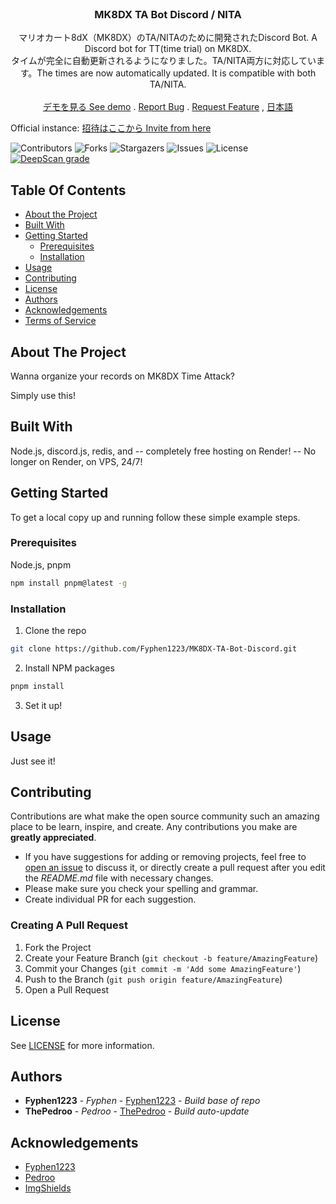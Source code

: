 <br/>
<p align="center">
  <h3 align="center">MK8DX TA Bot Discord / NITA</h3>

  <p align="center">
    マリオカート8dX（MK8DX）のTA/NITAのために開発されたDiscord Bot. A Discord bot for TT(time trial) on MK8DX.
    <br/>タイムが完全に自動更新されるようになりました。TA/NITA両方に対応しています。The times are now automatically updated. It is compatible with both TA/NITA.
    <br/>
    <br/>
    <a href="https://discord.com/api/oauth2/authorize?client_id=1197118650046492702&permissions=1067299687424&scope=bot+applications.commands">デモを見る See demo</a>
    .
    <a href="https://github.com/Fyphen1223/MK8DX-TA-Bot-Discord/issues">Report Bug</a>
    .
    <a href="https://github.com/Fyphen1223/MK8DX-TA-Bot-Discord/issues">Request Feature</a>
    ,
    <a href="https://github.com/Fyphen1223/MK8DX-TA-Bot-Discord/blob/main/README-ja.md">日本語</a>
    
  </p>
</p>

Official instance: [招待はここから Invite from here](https://discord.com/api/oauth2/authorize?client_id=1197118650046492702&permissions=1067299687424&scope=bot+applications.commands)

![Contributors](https://img.shields.io/github/contributors/Fyphen1223/MK8DX-TA-Bot-Discord?color=dark-green) ![Forks](https://img.shields.io/github/forks/Fyphen1223/MK8DX-TA-Bot-Discord?style=social) ![Stargazers](https://img.shields.io/github/stars/Fyphen1223/MK8DX-TA-Bot-Discord?style=social) ![Issues](https://img.shields.io/github/issues/Fyphen1223/MK8DX-TA-Bot-Discord) ![License](https://img.shields.io/github/license/Fyphen1223/MK8DX-TA-Bot-Discord) [![DeepScan grade](https://deepscan.io/api/teams/23064/projects/26359/branches/836702/badge/grade.svg)](https://deepscan.io/dashboard#view=project&tid=23064&pid=26359&bid=836702)

## Table Of Contents

* [About the Project](#about-the-project)
* [Built With](#built-with)
* [Getting Started](#getting-started)
  * [Prerequisites](#prerequisites)
  * [Installation](#installation)
* [Usage](#usage)
* [Contributing](#contributing)
* [License](#license)
* [Authors](#authors)
* [Acknowledgements](#acknowledgements)
* [Terms of Service](./terms-of-service.md)

## About The Project

Wanna organize your records on MK8DX Time Attack?

Simply use this!

## Built With

Node.js, discord.js, redis, and -- completely free hosting on Render! -- No longer on Render, on VPS, 24/7!

## Getting Started

To get a local copy up and running follow these simple example steps.

### Prerequisites

Node.js, pnpm

```sh
npm install pnpm@latest -g
```

### Installation

1. Clone the repo

```sh
git clone https://github.com/Fyphen1223/MK8DX-TA-Bot-Discord.git
```

2. Install NPM packages

```sh
pnpm install
```

3. Set it up!

## Usage

Just see it!

## Contributing

Contributions are what make the open source community such an amazing place to be learn, inspire, and create. Any contributions you make are **greatly appreciated**.
* If you have suggestions for adding or removing projects, feel free to [open an issue](https://github.com/Fyphen1223/MK8DXBotDiscord/issues/new) to discuss it, or directly create a pull request after you edit the *README.md* file with necessary changes.
* Please make sure you check your spelling and grammar.
* Create individual PR for each suggestion.

### Creating A Pull Request

1. Fork the Project
2. Create your Feature Branch (`git checkout -b feature/AmazingFeature`)
3. Commit your Changes (`git commit -m 'Add some AmazingFeature'`)
4. Push to the Branch (`git push origin feature/AmazingFeature`)
5. Open a Pull Request

## License

See [LICENSE](https://github.com/Fyphen1223/MK8DXBotDiscord/blob/main/LICENSE) for more information.

## Authors

* **Fyphen1223** - *Fyphen* - [Fyphen1223](https://github.com/Fyphen1223) - *Build base of repo*
* **ThePedroo** - *Pedroo* - [ThePedroo](https://github.com/ThePedroo) - *Build auto-update*

## Acknowledgements

* [Fyphen1223](https://github.com/Fyphen1223)
* [Pedroo](https://github.com/Thepedroo)
* [ImgShields](https://shields.io/)
